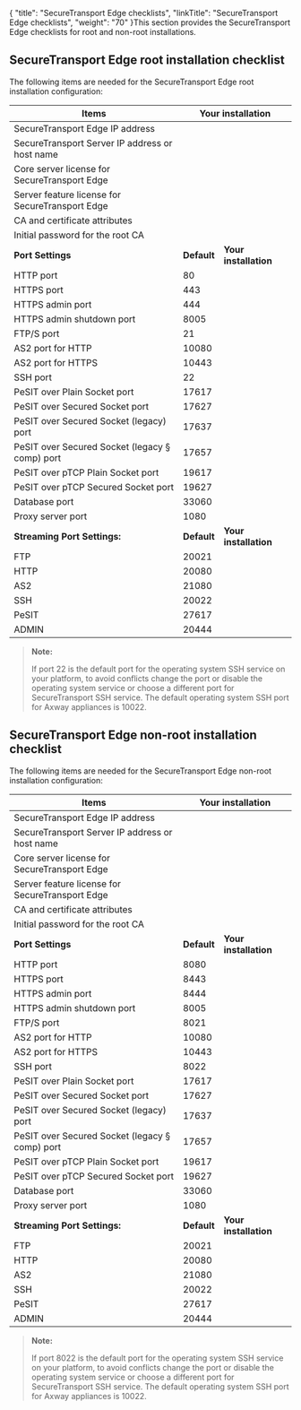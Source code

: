 {
    "title": "SecureTransport Edge checklists",
    "linkTitle": "SecureTransport Edge checklists",
    "weight": "70"
}This section provides the <span class="mc-variable axway_variables.Component_Short_Name variable">SecureTransport</span> Edge checklists for root and non-root installations.

## <span class="mc-variable axway_variables.Component_Short_Name variable">SecureTransport</span> Edge root installation checklist

The following items are needed for the <span class="mc-variable axway_variables.Component_Short_Name variable">SecureTransport</span> Edge root installation configuration:

<table>
   <thead>
      <tr>
<th class="HeadE-Column1-Header1">Items         </th>
<th colspan="2" class="HeadD-Column1-Header1">Your installation         </th>
      </tr>
   </thead>
   <tbody>
      <tr>
         <td><span class="mc-variable axway_variables.Component_Short_Name variable">SecureTransport</span> Edge IP address         </td>
         <td>          </td>
      </tr>
      <tr>
         <td><span class="mc-variable axway_variables.Component_Short_Name variable">SecureTransport</span> Server IP address or host name         </td>
         <td>          </td>
      </tr>
      <tr>
         <td>Core server license for <span class="mc-variable axway_variables.Component_Short_Name variable">SecureTransport</span> Edge         </td>
         <td>          </td>
      </tr>
      <tr>
         <td>Server feature license for <span class="mc-variable axway_variables.Component_Short_Name variable">SecureTransport</span> Edge         </td>
         <td>          </td>
      </tr>
      <tr>
         <td>CA and certificate attributes         </td>
         <td>          </td>
      </tr>
      <tr>
         <td>Initial password for the root CA         </td>
         <td>          </td>
      </tr>
      <tr>
         <td><strong>Port Settings</strong>         </td>
         <td><strong>Default</strong>         </td>
         <td><strong>Your installation</strong>         </td>
      </tr>
      <tr>
         <td>HTTP port         </td>
         <td>80         </td>
         <td>          </td>
      </tr>
      <tr>
         <td>HTTPS port         </td>
         <td>443         </td>
         <td>          </td>
      </tr>
      <tr>
         <td>HTTPS admin port         </td>
         <td>444         </td>
         <td>          </td>
      </tr>
      <tr>
         <td>HTTPS admin shutdown port         </td>
         <td>8005         </td>
         <td>          </td>
      </tr>
      <tr>
         <td>FTP/S port         </td>
         <td>21         </td>
         <td>          </td>
      </tr>
      <tr>
         <td>AS2 port for HTTP         </td>
         <td>10080         </td>
         <td>          </td>
      </tr>
      <tr>
         <td>AS2 port for HTTPS         </td>
         <td>10443         </td>
         <td>          </td>
      </tr>
      <tr>
         <td>SSH port         </td>
         <td>22         </td>
         <td>          </td>
      </tr>
      <tr>
         <td>PeSIT over Plain Socket port         </td>
         <td>17617         </td>
         <td>          </td>
      </tr>
      <tr>
         <td>PeSIT over Secured Socket
port         </td>
         <td>17627         </td>
         <td>          </td>
      </tr>
      <tr>
         <td>PeSIT over Secured Socket
(legacy) port         </td>
         <td>17637         </td>
         <td>          </td>
      </tr>
      <tr>
         <td>PeSIT over Secured Socket (legacy § comp) port         </td>
         <td>17657         </td>
         <td>          </td>
      </tr>
      <tr>
         <td>PeSIT over pTCP Plain Socket port         </td>
         <td>19617         </td>
         <td>          </td>
      </tr>
      <tr>
         <td>PeSIT over pTCP Secured Socket port         </td>
         <td>19627         </td>
         <td>          </td>
      </tr>
      <tr>
         <td>Database port         </td>
         <td>33060         </td>
         <td>          </td>
      </tr>
      <tr>
         <td>Proxy server port         </td>
         <td>1080         </td>
         <td>          </td>
      </tr>
      <tr>
         <td><strong>Streaming Port Settings:</strong>         </td>
         <td><strong>Default</strong>         </td>
         <td><strong>Your installation</strong>         </td>
      </tr>
      <tr>
         <td>FTP         </td>
         <td>20021         </td>
         <td>          </td>
      </tr>
      <tr>
         <td>HTTP         </td>
         <td>20080         </td>
         <td>          </td>
      </tr>
      <tr>
         <td>AS2         </td>
         <td>21080         </td>
         <td>          </td>
      </tr>
      <tr>
         <td>SSH         </td>
         <td>20022         </td>
         <td>          </td>
      </tr>
      <tr>
         <td>PeSIT         </td>
         <td>27617         </td>
         <td>          </td>
      </tr>
      <tr>
         <td>ADMIN         </td>
         <td>20444         </td>
         <td>          </td>
      </tr>
   </tbody>
</table>

> **Note:**
>
> If port 22 is the default port for the operating system SSH service on your platform, to avoid conflicts change the port or disable the operating system service or choose a different port for SecureTransport SSH service. The default operating system SSH port for Axway appliances is 10022.

## <span class="mc-variable axway_variables.Component_Short_Name variable">SecureTransport</span> Edge non-root installation checklist

The following items are needed for the <span class="mc-variable axway_variables.Component_Short_Name variable">SecureTransport</span> Edge non-root installation configuration:

<table>
   <thead>
      <tr>
<th class="HeadE-Column1-Header1">Items         </th>
<th colspan="2" class="HeadD-Column1-Header1">Your installation         </th>
      </tr>
   </thead>
   <tbody>
      <tr>
         <td><span class="mc-variable axway_variables.Component_Short_Name variable">SecureTransport</span> Edge IP address         </td>
         <td>          </td>
      </tr>
      <tr>
         <td><span class="mc-variable axway_variables.Component_Short_Name variable">SecureTransport</span> Server IP address or host name         </td>
         <td>          </td>
      </tr>
      <tr>
         <td>Core server license for <span class="mc-variable axway_variables.Component_Short_Name variable">SecureTransport</span> Edge         </td>
         <td>          </td>
      </tr>
      <tr>
         <td>Server feature license for <span class="mc-variable axway_variables.Component_Short_Name variable">SecureTransport</span> Edge         </td>
         <td>          </td>
      </tr>
      <tr>
         <td>CA and certificate attributes         </td>
         <td>          </td>
      </tr>
      <tr>
         <td>Initial password for the root CA         </td>
         <td>          </td>
      </tr>
      <tr>
         <td><strong>Port Settings</strong>         </td>
         <td><strong>Default</strong>         </td>
         <td><strong>Your installation</strong>         </td>
      </tr>
      <tr>
         <td>HTTP port         </td>
         <td>8080         </td>
         <td>          </td>
      </tr>
      <tr>
         <td>HTTPS port         </td>
         <td>8443         </td>
         <td>          </td>
      </tr>
      <tr>
         <td>HTTPS admin port         </td>
         <td>8444         </td>
         <td>          </td>
      </tr>
      <tr>
         <td>HTTPS admin shutdown port         </td>
         <td>8005         </td>
         <td>          </td>
      </tr>
      <tr>
         <td>FTP/S port         </td>
         <td>8021         </td>
         <td>          </td>
      </tr>
      <tr>
         <td>AS2 port for HTTP         </td>
         <td>10080         </td>
         <td>          </td>
      </tr>
      <tr>
         <td>AS2 port for HTTPS         </td>
         <td>10443         </td>
         <td>          </td>
      </tr>
      <tr>
         <td>SSH port         </td>
         <td>8022         </td>
         <td>          </td>
      </tr>
      <tr>
         <td>PeSIT over Plain Socket port         </td>
         <td>17617         </td>
         <td>          </td>
      </tr>
      <tr>
         <td>PeSIT over Secured Socket
port         </td>
         <td>17627         </td>
         <td>          </td>
      </tr>
      <tr>
         <td>PeSIT over Secured Socket
(legacy) port         </td>
         <td>17637         </td>
         <td>          </td>
      </tr>
      <tr>
         <td>PeSIT over Secured Socket (legacy § comp) port         </td>
         <td>17657         </td>
         <td>          </td>
      </tr>
      <tr>
         <td>PeSIT over pTCP Plain Socket port         </td>
         <td>19617         </td>
         <td>          </td>
      </tr>
      <tr>
         <td>PeSIT over pTCP Secured Socket port         </td>
         <td>19627         </td>
         <td>          </td>
      </tr>
      <tr>
         <td>Database port         </td>
         <td>33060         </td>
         <td>          </td>
      </tr>
      <tr>
         <td>Proxy server port         </td>
         <td>1080         </td>
         <td>          </td>
      </tr>
      <tr>
         <td><strong>Streaming Port Settings:</strong>         </td>
         <td><strong>Default</strong>         </td>
         <td><strong>Your installation</strong>         </td>
      </tr>
      <tr>
         <td>FTP         </td>
         <td>20021         </td>
         <td>          </td>
      </tr>
      <tr>
         <td>HTTP         </td>
         <td>20080         </td>
         <td>          </td>
      </tr>
      <tr>
         <td>AS2         </td>
         <td>21080         </td>
         <td>          </td>
      </tr>
      <tr>
         <td>SSH         </td>
         <td>20022         </td>
         <td>          </td>
      </tr>
      <tr>
         <td>PeSIT         </td>
         <td>27617         </td>
         <td>          </td>
      </tr>
      <tr>
         <td>ADMIN         </td>
         <td>20444         </td>
         <td>          </td>
      </tr>
   </tbody>
</table>

> **Note:**
>
> If port 8022 is the default port for the operating system SSH service on your platform, to avoid conflicts change the port or disable the operating system service or choose a different port for SecureTransport SSH service. The default operating system SSH port for Axway appliances is 10022.
